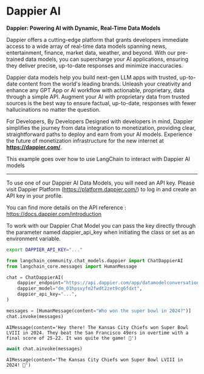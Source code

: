 # Dappier AI

**Dappier: Powering AI with Dynamic, Real-Time Data Models**

Dappier offers a cutting-edge platform that grants developers immediate access to a wide array of real-time data models spanning news, entertainment, finance, market data, weather, and beyond. With our pre-trained data models, you can supercharge your AI applications, ensuring they deliver precise, up-to-date responses and minimize inaccuracies.

Dappier data models help you build next-gen LLM apps with trusted, up-to-date content from the world's leading brands. Unleash your creativity and enhance any GPT App or AI workflow with actionable, proprietary, data through a simple API. Augment your AI with proprietary data from trusted sources is the best way to ensure factual, up-to-date, responses with fewer hallucinations no matter the question.

For Developers, By Developers
Designed with developers in mind, Dappier simplifies the journey from data integration to monetization, providing clear, straightforward paths to deploy and earn from your AI models. Experience the future of monetization infrastructure for the new internet at **https://dappier.com/**.

This example goes over how to use LangChain to interact with Dappier AI models

-----------------------------------------------------------------------------------

To use one of our Dappier AI Data Models, you will need an API key. Please visit Dappier Platform (https://platform.dappier.com/) to log in and create an API key in your profile.


You can find more details on the API reference : https://docs.dappier.com/introduction

To work with our Dappier Chat Model you can pass the key directly through the parameter named dappier_api_key when initiating the class
or set as an environment variable.

```bash
export DAPPIER_API_KEY="..."
```



```python
from langchain_community.chat_models.dappier import ChatDappierAI
from langchain_core.messages import HumanMessage
```


```python
chat = ChatDappierAI(
    dappier_endpoint="https://api.dappier.com/app/datamodelconversation",
    dappier_model="dm_01hpsxyfm2fwdt2zet9cg6fdxt",
    dappier_api_key="...",
)
```


```python
messages = [HumanMessage(content="Who won the super bowl in 2024?")]
chat.invoke(messages)
```



```output
AIMessage(content='Hey there! The Kansas City Chiefs won Super Bowl LVIII in 2024. They beat the San Francisco 49ers in overtime with a final score of 25-22. It was quite the game! 🏈')
```



```python
await chat.ainvoke(messages)
```



```output
AIMessage(content='The Kansas City Chiefs won Super Bowl LVIII in 2024! 🏈')
```



```python
```


```python

```
